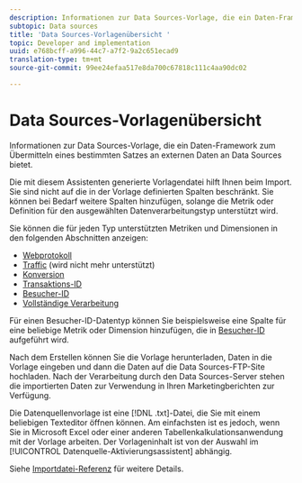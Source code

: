 ```yaml
---
description: Informationen zur Data Sources-Vorlage, die ein Daten-Framework zum Übermitteln eines bestimmten Satzes an externen Daten an Data Sources bietet.
subtopic: Data sources
title: 'Data Sources-Vorlagenübersicht '
topic: Developer and implementation
uuid: e768bcff-a996-44c7-a7f2-9a2c651ecad9
translation-type: tm+mt
source-git-commit: 99ee24efaa517e8da700c67818c111c4aa90dc02

---
```



# Data Sources-Vorlagenübersicht

Informationen zur Data Sources-Vorlage, die ein Daten-Framework zum Übermitteln eines bestimmten Satzes an externen Daten an Data Sources bietet.

Die mit diesem Assistenten generierte Vorlagendatei hilft Ihnen beim Import. Sie sind nicht auf die in der Vorlage definierten Spalten beschränkt. Sie können bei Bedarf weitere Spalten hinzufügen, solange die Metrik oder Definition für den ausgewählten Datenverarbeitungstyp unterstützt wird.

Sie können die für jeden Typ unterstützten Metriken und Dimensionen in den folgenden Abschnitten anzeigen: 

* [Webprotokoll](/help/import/c-data-sources/c-datasrc-types/datasrc-web-log.md)
* [Traffic](/help/import/c-data-sources/c-datasrc-types/datasrc-traffic.md) (wird nicht mehr unterstützt)
* [Konversion](/help/import/c-data-sources/c-datasrc-types/datasrc-conversion.md)
* [Transaktions-ID](/help/import/c-data-sources/c-datasrc-types/datasrc-transactionid.md)
* [Besucher-ID](/help/import/c-data-sources/c-datasrc-types/datasrc-visitorid.md)
* [Vollständige Verarbeitung](/help/import/c-data-sources/c-datasrc-types/datasrc-full-processing.md)

Für einen Besucher-ID-Datentyp können Sie beispielsweise eine Spalte für eine beliebige Metrik oder Dimension hinzufügen, die in [Besucher-ID](/help/import/c-data-sources/c-datasrc-types/datasrc-visitorid.md) aufgeführt wird.

Nach dem Erstellen können Sie die Vorlage herunterladen, Daten in die Vorlage eingeben und dann die Daten auf die Data Sources-FTP-Site hochladen. Nach der Verarbeitung durch den Data Sources-Server stehen die importierten Daten zur Verwendung in Ihren Marketingberichten zur Verfügung.

Die Datenquellenvorlage ist eine [!DNL .txt]-Datei, die Sie mit einem beliebigen Texteditor öffnen können. Am einfachsten ist es jedoch, wenn Sie in Microsoft Excel oder einer anderen Tabellenkalkulationsanwendung mit der Vorlage arbeiten. Der Vorlageninhalt ist von der Auswahl im [!UICONTROL Datenquelle-Aktivierungsassistent] abhängig.

Siehe [Importdatei-Referenz](/help/import/c-data-sources/datasrc-template/datasrc-import-file-reference.md) für weitere Details.
